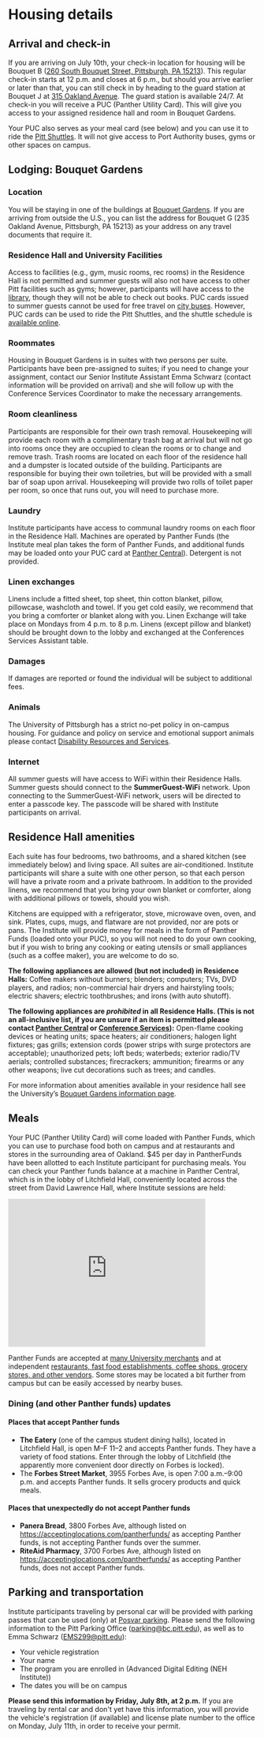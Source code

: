 # Housing details 

## Arrival and check-in 

If you are arriving on July 10th, your check-in location for housing will be Bouquet B ([260 South Bouquet Street, Pittsburgh, PA 15213](https://www.google.com/maps/place/260+S+Bouquet+St,+Pittsburgh,+PA+15213/@40.4407162,-79.9568502,17z/data=!3m1!4b1!4m5!3m4!1s0x8834f22824211307:0xaabc42957e8f2d45!8m2!3d40.4407121!4d-79.9546615)). This regular check-in starts at 12 p.m. and closes at 6 p.m., but should you arrive earlier or later than that, you can still check in by heading to the guard station at Bouquet J at [315 Oakland Avenue](https://www.google.com/maps/place/315+Oakland+Ave,+Pittsburgh,+PA+15213/@40.4398923,-79.9563888,17z/data=!3m1!4b1!4m5!3m4!1s0x8834f187f3440103:0x16758f80690088b6!8m2!3d40.4398882!4d-79.9542001). The guard station is available 24/7. At check-in you will receive a PUC (Panther Utility Card). This will give you access to your assigned residence hall and room in Bouquet Gardens. 

Your PUC also serves as your meal card (see below) and you can use it to ride the [Pitt Shuttles](https://www.pts.pitt.edu/mobility/shuttle-services/pitt-shuttle-schedule). It will not give access to Port Authority buses, gyms or other spaces on campus.

## Lodging: Bouquet Gardens

### Location

You will be staying in one of the buildings at [Bouquet Gardens](https://www.pc.pitt.edu/housing-services/university-owned-housing/bouquet-gardens). If you are arriving from outside the U.S., you can list the address for Bouquet G (235 Oakland Avenue, Pittsburgh, PA 15213) as your address on any travel documents that require it.

### Residence Hall and University Facilities 

Access to facilities (e.g., gym, music rooms, rec rooms) in the Residence Hall is not permitted and summer guests will also not have access to other Pitt facilities such as gyms; however, participants will have access to the [library](https://www.library.pitt.edu/hillman-library), though they will not be able to check out books. PUC cards issued to summer guests cannot be used for free travel on [city buses](https://www.portauthority.org/inside-Pittsburgh-Regional-Transit/rider-info/how-to-ride/how-to-ride-the-bus/). However, PUC cards can be used to ride the Pitt Shuttles, and the shuttle schedule is [available online](https://www.pts.pitt.edu/mobility/shuttle-services/pitt-shuttle-schedule).

### Roommates 

Housing in Bouquet Gardens is in suites with two persons per suite. Participants have been pre-assigned to suites; if you need to change your assignment, contact our Senior Institute Assistant Emma Schwarz (contact information will be provided on arrival) and she will follow up with the Conference Services Coordinator to make the necessary arrangements.

### Room cleanliness 

Participants are responsible for their own trash removal. Housekeeping will provide each room with a complimentary trash bag at arrival but will not go into rooms once they are occupied to clean the rooms or to change and remove trash. Trash rooms are located on each floor of the residence hall and a dumpster is located outside of the building. Participants are responsible for buying their own toiletries, but will be provided with a small bar of soap upon arrival. Housekeeping will provide two rolls of toilet paper per room, so once that runs out, you will need to purchase more. 

### Laundry 

Institute participants have access to communal laundry rooms on each floor in the Residence Hall. Machines are operated by Panther Funds (the Institute meal plan takes the form of Panther Funds, and additional funds may be loaded onto your PUC card at [Panther Central](https://www.pc.pitt.edu/about-us)). Detergent is not provided. 

### Linen exchanges 

Linens include a fitted sheet, top sheet, thin cotton blanket, pillow, pillowcase, washcloth and towel. If you get cold easily, we recommend that you bring a comforter or blanket along with you. Linen Exchange will take place on Mondays from 4 p.m. to 8 p.m. Linens (except pillow and blanket) should be brought down to the lobby and exchanged at the Conferences Services Assistant table. 

### Damages 

If damages are reported or found the individual will be subject to additional fees.

### Animals 

The University of Pittsburgh has a strict no-pet policy in on-campus housing. For guidance and policy on service and emotional support animals please contact [Disability Resources and Services](https://www.diversity.pitt.edu/disability-access/disability-resources-and-services/accommodations/service-animals-and-emotional).

### Internet 

All summer guests will have access to WiFi within their Residence Halls. Summer guests should connect to the **SummerGuest-WiFi** network. Upon connecting to the SummerGuest-WiFi network, users will be directed to enter a passcode key. The passcode will be shared with Institute participants on arrival. 

## Residence Hall amenities

Each suite has four bedrooms, two bathrooms, and a shared kitchen (see immediately below) and living space. All suites are air-conditioned. Institute participants will share a suite with one other person, so that each person will have a private room and a private bathroom. In addition to the provided linens, we recommend that you bring your own blanket or comforter, along with additional pillows or towels, should you wish.

Kitchens are equipped with a refrigerator, stove, microwave oven, oven, and sink. Plates, cups, mugs, and flatware are not provided, nor are pots or pans. The Institute will provide money for meals in the form of Panther Funds (loaded onto your PUC), so you will not need to do your own cooking, but if you wish to bring any cooking or eating utensils or small appliances (such as a coffee maker), you are welcome to do so. 

**The following appliances are allowed (but not included) in Residence Halls:** Coffee makers without burners; blenders; computers; TVs, DVD players, and radios; non-commercial hair dryers and hairstyling tools; electric shavers; electric toothbrushes; and irons (with auto shutoff). 

**The following appliances are *prohibited* in all Residence Halls. (This is not an all-inclusive list, if you are unsure if an item is permitted please contact [Panther Central](https://www.pc.pitt.edu/) or [Conference Services](https://www.conferenceservices.pitt.edu/contact-us-0)):** Open-flame cooking devices or heating units; space heaters; air conditioners; halogen light fixtures; gas grills; extension cords (power strips with surge protectors are acceptable); unauthorized pets; loft beds; waterbeds; exterior radio/TV aerials; controlled substances; firecrackers; ammunition; firearms or any other weapons; live cut decorations such as trees; and candles. 

For more information about amenities available in your residence hall see the University’s [Bouquet Gardens information page](https://www.pc.pitt.edu/housing-services/university-owned-housing/bouquet-gardens). 

## Meals 

Your PUC (Panther Utility Card) will come loaded with Panther Funds, which you can use to purchase food both on campus and at restaurants and stores in the surrounding area of Oakland. $45 per day in PantherFunds have been allotted to each Institute participant for purchasing meals. You can check your Panther funds balance at a machine in Panther Central, which is in the lobby of Litchfield Hall, conveniently located across the street from David Lawrence Hall, where Institute sessions are held:

<iframe src="https://www.google.com/maps/embed?pb=!1m28!1m12!1m3!1d3036.4751389582493!2d-79.95782363430021!3d40.44261956198793!2m3!1f0!2f0!3f0!3m2!1i1024!2i768!4f13.1!4m13!3e2!4m5!1s0x8834f22906500183%3A0x8fe1715eaeccb8e6!2sUniversity%20of%20Pittsburgh%20-%20Panther%20Central%2C%20Fifth%20Avenue%2C%20Pittsburgh%2C%20PA!3m2!1d40.4427965!2d-79.9560812!4m5!1s0x8834f228541d5921%3A0xa9e42410df503e8f!2sLawrence%20Hall%2C%20Forbes%20Avenue%2C%20Pittsburgh%2C%20PA!3m2!1d40.4425725!2d-79.9551887!5e0!3m2!1sen!2sus!4v1657218604376!5m2!1sen!2sus" width="400" height="300" style="border:0;" allowfullscreen="" loading="lazy" referrerpolicy="no-referrer-when-downgrade"></iframe>

Panther Funds are accepted at [many University merchants](https://www.pc.pitt.edu/panther-card/merchants/university-merchants) and at independent [restaurants, fast food establishments, coffee shops, grocery stores, and other vendors](https://acceptinglocations.com/pantherfunds/). Some stores may be located a bit further from campus but can be easily accessed by nearby buses. 

### Dining (and other Panther funds) updates

#### Places that accept Panther funds

* **The Eatery** (one of the campus student dining halls), located in Litchfield Hall, is open M–F 11–2 and accepts Panther funds. They have a variety of food stations.  Enter through the lobby of Litchfield (the apparently more convenient door directly on Forbes is locked).
* The **Forbes Street Market**, 3955 Forbes Ave, is open 7:00 a.m.–9:00 p.m. and accepts Panther funds. It sells grocery products and quick meals.

#### Places that unexpectedly do not accept Panther funds

* **Panera Bread**, 3800 Forbes Ave, although listed on <https://acceptinglocations.com/pantherfunds/> as accepting Panther funds, is not accepting Panther funds over the summer.
* **RiteAid Pharmacy**, 3700 Forbes Ave, although listed on <https://acceptinglocations.com/pantherfunds/> as accepting Panther funds, does not accept Panther funds.

## Parking and transportation 

Institute participants traveling by personal car will be provided with parking passes that can be used (only) at [Posvar parking](https://www.pts.pitt.edu/mobility/parking/parking-opportunities/parkmobile). Please send the following information to the Pitt Parking Office (parking@bc.pitt.edu), as well as to Emma Schwarz (EMS299@pitt.edu):

* Your vehicle registration
* Your name 
* The program you are enrolled in (Advanced Digital Editing (NEH Institute))
* The dates you will be on campus 

**Please send this information by Friday, July 8th, at 2 p.m.** If you are traveling by rental car and don't yet have this information, you will provide the vehicle's registration (if available) and license plate number to the office on Monday, July 11th, in order to receive your permit.   


 